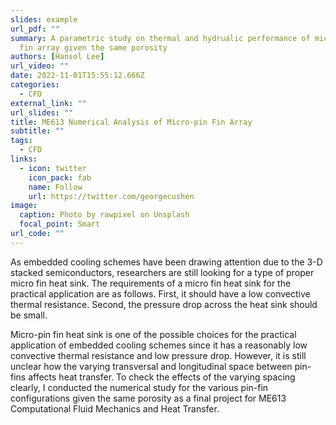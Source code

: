 ```yaml
---
slides: example
url_pdf: ""
summary: A parametric study on thermal and hydrualic performance of micro-pin
  fin array given the same porosity
authors: [Hansol Lee]
url_video: ""
date: 2022-11-01T15:55:12.666Z
categories:
  - CFD
external_link: ""
url_slides: ""
title: ME613 Numerical Analysis of Micro-pin Fin Array
subtitle: ""
tags:
  - CFD
links:
  - icon: twitter
    icon_pack: fab
    name: Follow
    url: https://twitter.com/georgecushen
image:
  caption: Photo by rawpixel on Unsplash
  focal_point: Smart
url_code: ""
---
```


As embedded cooling schemes have been drawing attention due to the 3-D stacked semiconductors, researchers are still looking for a type of proper micro fin heat sink. The requirements of a micro fin heat sink for the practical application are as follows. First, it should have a low convective thermal resistance. Second, the pressure drop across the heat sink should be small.

Micro-pin fin heat sink is one of the possible choices for the practical application of embedded cooling schemes since it has a reasonably low convective thermal resistance and low pressure drop. However, it is still unclear how the varying transversal and longitudinal space between pin-fins affects heat transfer. To check the effects of the varying spacing clearly, I conducted the numerical study for the various pin-fin configurations given the same porosity as a final project for ME613 Computational Fluid Mechanics and Heat Transfer.
